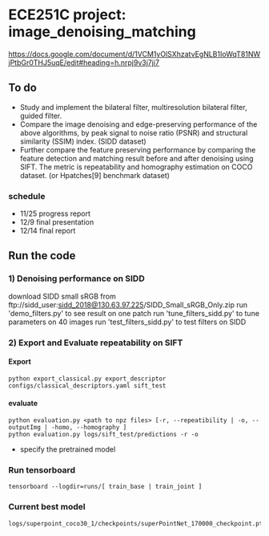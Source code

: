 # ECE251C project: image_denoising_matching
https://docs.google.com/document/d/1VCM1yOlSXhzatvEgNLB1IoWqT81NWjPtbGr0THJ5uqE/edit#heading=h.nrpj9v3j7ji7

## To do
- Study and implement the bilateral filter, multiresolution bilateral filter, guided filter.
- Compare the image denoising and edge-preserving performance of the above algorithms, by peak signal to noise ratio (PSNR) and structural similarity (SSIM) index. (SIDD dataset)
- Further compare the feature preserving performance by comparing the feature detection and matching result before and after denoising using SIFT. The metric is repeatability and homography estimation on COCO dataset. (or Hpatches[9] benchmark dataset)


### schedule
- 11/25 progress report
- 12/9 final presentation
- 12/14 final report

## Run the code
### 1) Denoising performance on SIDD
download SIDD small sRGB from ftp://sidd_user:sidd_2018@130.63.97.225/SIDD_Small_sRGB_Only.zip
run 'demo_filters.py' to see result on one patch
run 'tune_filters_sidd.py' to tune parameters on 40 images
run 'test_filters_sidd.py' to test filters on SIDD


### 2) Export and Evaluate repeatability on SIFT
#### Export
```
python export_classical.py export_descriptor configs/classical_descriptors.yaml sift_test
```
#### evaluate
```
python evaluation.py <path to npz files> [-r, --repeatibility | -o, --outputImg | -homo, --homography ]
python evaluation.py logs/sift_test/predictions -r -o
```
- specify the pretrained model

### Run tensorboard
```
tensorboard --logdir=runs/[ train_base | train_joint ]
```

### Current best model
```
logs/superpoint_coco30_1/checkpoints/superPointNet_170000_checkpoint.pth.tar
```


